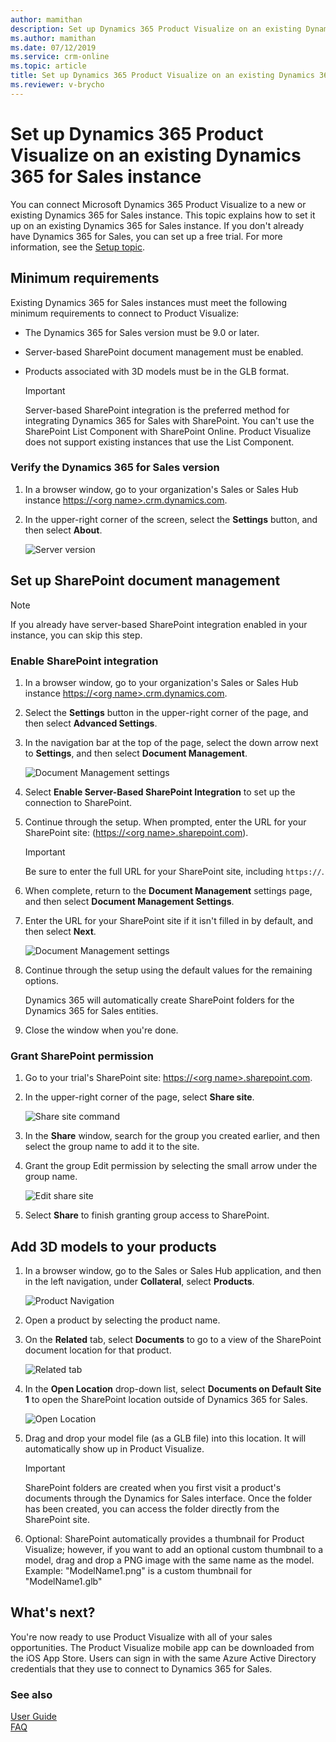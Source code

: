 ```yaml
---
author: mamithan
description: Set up Dynamics 365 Product Visualize on an existing Dynamics 365 for Sales instance
ms.author: mamithan
ms.date: 07/12/2019
ms.service: crm-online
ms.topic: article
title: Set up Dynamics 365 Product Visualize on an existing Dynamics 365 for Sales instance
ms.reviewer: v-brycho
---
```


# Set up Dynamics 365 Product Visualize on an existing Dynamics 365 for Sales instance

You can connect Microsoft Dynamics 365 Product Visualize to a new or existing Dynamics 365 for Sales instance. This topic explains how to set it up on an existing Dynamics 365 for Sales instance. If you don't already have Dynamics 365 for Sales, you can set up a free trial. For more information, see the [Setup topic](setup.md). 

## Minimum requirements

Existing Dynamics 365 for Sales instances must meet the following minimum requirements to connect to Product Visualize:

- The Dynamics 365 for Sales version must be 9.0 or later.

- Server-based SharePoint document management must be enabled.

- Products associated with 3D models must be in the GLB format.

    > [!IMPORTANT]
    > Server-based SharePoint integration is the preferred method for integrating Dynamics 365 for Sales with SharePoint. You can't use the SharePoint List Component with SharePoint Online. Product Visualize does not support existing instances that use the List Component.

### Verify the Dynamics 365 for Sales version

1. In a browser window, go to your organization's Sales or Sales Hub instance [https://\<org name>.crm.dynamics.com]().

2. In the upper-right corner of the screen, select the **Settings** button, and then select **About**.

   ![Server version](media/sales-version.PNG "Server version")

## Set up SharePoint document management

   > [!NOTE] 
   > If you already have server-based SharePoint integration enabled in your instance, you can skip this step.

### Enable SharePoint integration

1. In a browser window, go to your organization's Sales or Sales Hub instance [https://\<org name>.crm.dynamics.com]().

2. Select the **Settings** button in the upper-right corner of the page, and then select __Advanced Settings__.

3. In the navigation bar at the top of the page, select the down arrow next to __Settings__, and then select __Document Management__.

   ![Document Management settings](media/sharepoint.PNG "Document Managment settings")

4. Select __Enable Server-Based SharePoint Integration__ to set up the connection to SharePoint.

5. Continue through the setup. When prompted, enter the URL for your SharePoint site: ([https://\<org name>.sharepoint.com]()).

   > [!IMPORTANT]
   > Be sure to enter the full URL for your SharePoint site, including `https://`.

6. When complete, return to the __Document Management__ settings page, and then select __Document Management Settings__.

7. Enter the URL for your SharePoint site if it isn't filled in by default, and then select __Next__.

   ![Document Management settings](media/document-management-settings.PNG "Document Management settings")

8. Continue through the setup using the default values for the remaining options.

   Dynamics 365 will automatically create SharePoint folders for the Dynamics 365 for Sales entities. 

9. Close the window when you're done.

### Grant SharePoint permission

1. Go to your trial's SharePoint site: [https://\<org name\>.sharepoint.com]().

2. In the upper-right corner of the page, select **Share site**.

   ![Share site command](media/share-site.PNG "Share site command")

3. In the **Share** window, search for the group you created earlier, and then select the group name to add it to the site.

4. Grant the group Edit permission by selecting the small arrow under the group name.

   ![Edit share site](media/edit-share-site.PNG "Edit share site")

5. Select **Share** to finish granting group access to SharePoint.

## Add 3D models to your products

1. In a browser window, go to the Sales or Sales Hub application, and then in the left navigation, under **Collateral**, select **Products**.

   ![Product Navigation](media/products-navigation.PNG "Product navigation")

2. Open a product by selecting the product name.

3. On the __Related__ tab, select __Documents__ to go to a view of the SharePoint document location for that product.

   ![Related tab](media/related-documents.PNG "Related tab")

4. In the __Open Location__ drop-down list, select __Documents on Default Site 1__ to open the SharePoint location outside of Dynamics 365 for Sales.

   ![Open Location](media/open-location.PNG "Open location")

5. Drag and drop your model file (as a GLB file) into this location. It will automatically show up in Product Visualize.

   > [!IMPORTANT]
   > SharePoint folders are created when you first visit a product's documents through the Dynamics for Sales interface. Once the folder has been created, you can access the folder directly from the SharePoint site.

6. Optional: SharePoint automatically provides a thumbnail for Product Visualize; however, if you want to add an optional custom thumbnail to a model, drag and drop a PNG image with the same name as the model. Example: "ModelName1.png" is a custom thumbnail for "ModelName1.glb"

## What's next?
You're now ready to use Product Visualize with all of your sales opportunities. The Product Visualize mobile app can be downloaded from the iOS App Store. Users can sign in with the same Azure Active Directory credentials that they use to connect to Dynamics 365 for Sales.
  
### See also

[User Guide](user-guide.md)<br>
[FAQ](faq.md)
